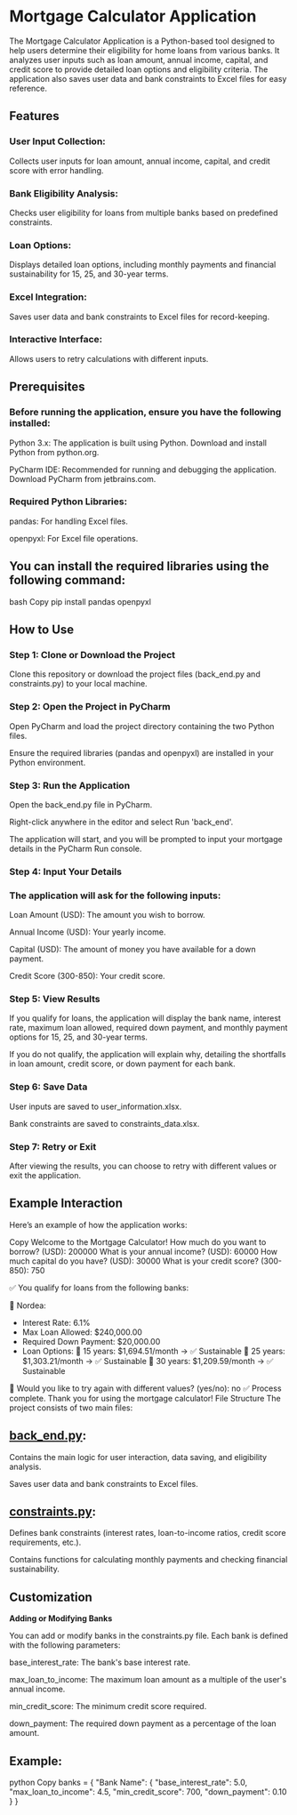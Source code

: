 # Mortgage Calculator Application
The Mortgage Calculator Application is a Python-based tool designed to help users determine their eligibility for home loans from various banks. It analyzes user inputs such as loan amount, annual income, capital, and credit score to provide detailed loan options and eligibility criteria. The application also saves user data and bank constraints to Excel files for easy reference.



## Features
### User Input Collection: 
Collects user inputs for loan amount, annual income, capital, and credit score with error handling.

### Bank Eligibility Analysis: 
Checks user eligibility for loans from multiple banks based on predefined constraints.

### Loan Options: 
Displays detailed loan options, including monthly payments and financial sustainability for 15, 25, and 30-year terms.

### Excel Integration: 
Saves user data and bank constraints to Excel files for record-keeping.

### Interactive Interface: 
Allows users to retry calculations with different inputs.


## Prerequisites
### Before running the application, ensure you have the following installed:

Python 3.x: The application is built using Python. Download and install Python from python.org.

PyCharm IDE: Recommended for running and debugging the application. Download PyCharm from jetbrains.com.

### Required Python Libraries:

pandas: For handling Excel files.

openpyxl: For Excel file operations.


## You can install the required libraries using the following command:

bash
Copy
pip install pandas openpyxl


## How to Use
### Step 1: Clone or Download the Project
Clone this repository or download the project files (back_end.py and constraints.py) to your local machine.

### Step 2: Open the Project in PyCharm
Open PyCharm and load the project directory containing the two Python files.

Ensure the required libraries (pandas and openpyxl) are installed in your Python environment.

### Step 3: Run the Application
Open the back_end.py file in PyCharm.

Right-click anywhere in the editor and select Run 'back_end'.

The application will start, and you will be prompted to input your mortgage details in the PyCharm Run console.

### Step 4: Input Your Details
### The application will ask for the following inputs:

Loan Amount (USD): The amount you wish to borrow.

Annual Income (USD): Your yearly income.

Capital (USD): The amount of money you have available for a down payment.

Credit Score (300-850): Your credit score.

### Step 5: View Results
If you qualify for loans, the application will display the bank name, interest rate, maximum loan allowed, required down payment, and monthly payment options for 15, 25, and 30-year terms.

If you do not qualify, the application will explain why, detailing the shortfalls in loan amount, credit score, or down payment for each bank.

### Step 6: Save Data
User inputs are saved to user_information.xlsx.

Bank constraints are saved to constraints_data.xlsx.

### Step 7: Retry or Exit
After viewing the results, you can choose to retry with different values or exit the application.


## Example Interaction
Here’s an example of how the application works:

Copy
Welcome to the Mortgage Calculator!
How much do you want to borrow? (USD): 200000
What is your annual income? (USD): 60000
How much capital do you have? (USD): 30000
What is your credit score? (300-850): 750

✅ You qualify for loans from the following banks:

🏦 Nordea:
   - Interest Rate: 6.1%
   - Max Loan Allowed: $240,000.00
   - Required Down Payment: $20,000.00
   - Loan Options:
     🔹 15 years: $1,694.51/month → ✅ Sustainable
     🔹 25 years: $1,303.21/month → ✅ Sustainable
     🔹 30 years: $1,209.59/month → ✅ Sustainable

🔄 Would you like to try again with different values? (yes/no): no
✅ Process complete. Thank you for using the mortgage calculator!
File Structure
The project consists of two main files:


## [back_end.py](https://github.com/zacharivenis1/group_project/blob/main/back_end.py):

Contains the main logic for user interaction, data saving, and eligibility analysis.

Saves user data and bank constraints to Excel files.


## [constraints.py](https://github.com/zacharivenis1/group_project/blob/main/constraints.py):

Defines bank constraints (interest rates, loan-to-income ratios, credit score requirements, etc.).

Contains functions for calculating monthly payments and checking financial sustainability.


## Customization
**Adding or Modifying Banks**

You can add or modify banks in the constraints.py file. Each bank is defined with the following parameters:

base_interest_rate: The bank's base interest rate.

max_loan_to_income: The maximum loan amount as a multiple of the user's annual income.

min_credit_score: The minimum credit score required.

down_payment: The required down payment as a percentage of the loan amount.


## Example:

python
Copy
banks = {
    "Bank Name": {
        "base_interest_rate": 5.0,
        "max_loan_to_income": 4.5,
        "min_credit_score": 700,
        "down_payment": 0.10
    }
}
